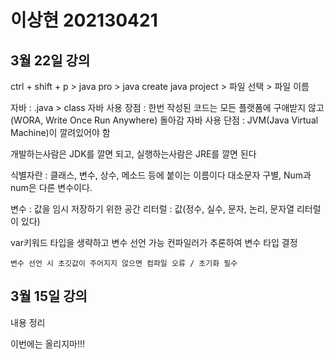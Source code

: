 # 이상현 202130421

## 3월 22일 강의
ctrl + shift + p > java pro > java create java project > 파일 선택 > 파일 이름

자바 : .java > class
자바 사용 장점 : 한번 작성된 코드는 모든 플랫폼에 구애받지 않고(WORA, Write Once Run Anywhere) 돌아감
자바 사용 단점 : JVM(Java Virtual Machine)이 깔려있어야 함

개발하는사람은 JDK를 깔면 되고,
실행하는사람은 JRE를 깔면 된다

식별자란 : 클래스, 변수, 상수, 메소드 등에 붙이는 이름이다
대소문자 구별, Num과 num은 다른 변수이다.

변수 : 값을 임시 저장하기 위한 공간
리터럴 : 값(정수, 실수, 문자, 논리, 문자열 리터럴이 있다)

var키워드
    타입을 생략하고 변수 선언 가능
    컨파일러가 추론하여 변수 타입 결정
    
    변수 선언 시 초깃값이 주어지지 않으면 컴파일 오류 / 초기화 필수

## 3월 15일 강의
내용 정리

이번에는 올리지마!!!